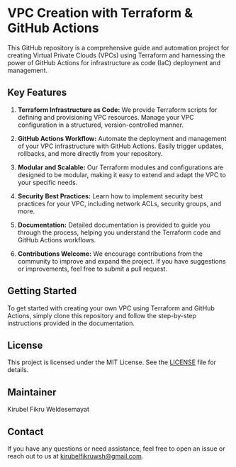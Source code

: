 # VPC Creation with Terraform & GitHub Actions

This GitHub repository is a comprehensive guide and automation project for creating Virtual Private Clouds (VPCs) using Terraform and harnessing the power of GitHub Actions for infrastructure as code (IaC) deployment and management.

## Key Features

1. **Terraform Infrastructure as Code:** We provide Terraform scripts for defining and provisioning VPC resources. Manage your VPC configuration in a structured, version-controlled manner.

2. **GitHub Actions Workflow:** Automate the deployment and management of your VPC infrastructure with GitHub Actions. Easily trigger updates, rollbacks, and more directly from your repository.

3. **Modular and Scalable:** Our Terraform modules and configurations are designed to be modular, making it easy to extend and adapt the VPC to your specific needs.

4. **Security Best Practices:** Learn how to implement security best practices for your VPC, including network ACLs, security groups, and more.

5. **Documentation:** Detailed documentation is provided to guide you through the process, helping you understand the Terraform code and GitHub Actions workflows.

6. **Contributions Welcome:** We encourage contributions from the community to improve and expand the project. If you have suggestions or improvements, feel free to submit a pull request.

## Getting Started

To get started with creating your own VPC using Terraform and GitHub Actions, simply clone this repository and follow the step-by-step instructions provided in the documentation.

## License

This project is licensed under the MIT License. See the [LICENSE](LICENSE) file for details.

## Maintainer

Kirubel Fikru Weldesemayat

## Contact

If you have any questions or need assistance, feel free to open an issue or reach out to us at kirubelfikruwsh@gmail.com.
